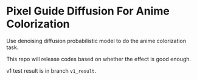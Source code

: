 # Pixel Guide Diffusion For Anime Colorization
Use denoising diffusion probabilistic model to do the anime colorization task.

This repo will release codes based on whether the effect is good enough.

v1 test result is in branch `v1_result`.
